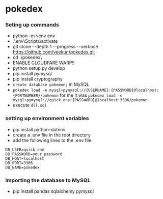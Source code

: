 # pokedex
### Seting up commands
- python -m venv env
- .\env\Scripts\activate
- git clone --depth 1 --progress --verbose https://github.com/veekun/pokedex.git
- cd .\pokedex\
- ENABLE CLOUDFARE WARP!!
- python setup.py develop
- pip install pymysql
- pip install cryptography
- `create database pokemon;` in MySQL
- `pokedex load -e mysql+pymysql://{USERNAME}:{PASSWORD}@localhost:{PORTNUMBER}/pokemon` for me it was `pokedex load -e mysql+pymysql://quick_one:{PASSWORD}@localhost:3306/pokemon`
- execute `dll.sql`

### setting up environment variables
- pip install python-dotenv
- create a .env file in the root directory
- add the following lines to the .env file
```
DB_USER=quick_one
DB_PASSWORD=your_password
DB_HOST=localhost
DB_PORT=3306
DB_NAME=pokedex
```

### importing the database to MySQL
- pip install pandas sqlalchemy pymysql